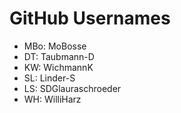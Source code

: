 # GitHub Usernames

- MBo: MoBosse
- DT: Taubmann-D
- KW: WichmannK
- SL: Linder-S
- LS: SDGlauraschroeder
- WH: WilliHarz

